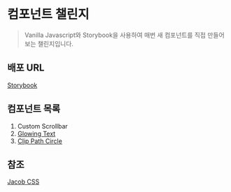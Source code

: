 # 컴포넌트 챌린지

> Vanilla Javascript와 Storybook을 사용하여 매번 새 컴포넌트를 직접 만들어보는 챌린지입니다.

## 배포 URL
[Storybook](https://main--63742fd539e8238ea4c23934.chromatic.com/?path=/story/example-introduction--page)

## 컴포넌트 목록

01. Custom Scrollbar
02. [Glowing Text](https://github.com/dkkim0122/component-challenge/blob/main/stories/GlowingText/README.md)
02. [Clip Path Circle](https://github.com/dkkim0122/component-challenge/blob/main/stories/ClipPathCircle/README.md)

## 참조
[Jacob CSS](https://css-collection-git-main-jungkyuhyun.vercel.app/?path=/story/jacob-css-introduction--page)
